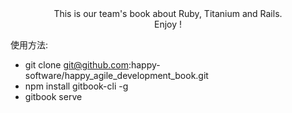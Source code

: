 <center>This is our team's book about Ruby, Titanium and Rails.</center>

<center> Enjoy ! </center>

使用方法:

- git clone git@github.com:happy-software/happy_agile_development_book.git
- npm install gitbook-cli -g
- gitbook serve
